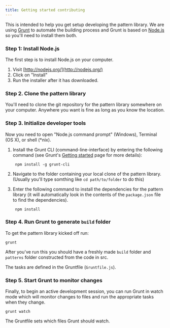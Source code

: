 ```yaml
---
title: Getting started contributing
---
```


This is intended to help you get setup developing the pattern library. We are using [Grunt](http://gruntjs.com/) to automate the building process and Grunt is based on [Node.js](http://nodejs.org/) so you'll need to install them both.

### Step 1: Install Node.js

The first step is to install Node.js on your computer.

1. Visit [http://nodejs.org/](http://nodejs.org/)
2. Click on "Install"
3. Run the installer after it has downloaded.

### Step 2. Clone the pattern library

You'll need to clone the git repository for the pattern library somewhere on your computer. Anywhere you want is fine as long as you know the location.

### Step 3. Initialize developer tools

Now you need to open "Node.js command prompt" (Windows), Terminal (OS X), or shell (*nix).

1. Install the Grunt CLI (command-line-interface) by entering the following command (see Grunt's [Getting started](http://gruntjs.com/getting-started) page for more details):

        npm install -g grunt-cli

2. Navigate to the folder containing your local clone of the pattern library. (Usually you'll type somthing like `cd path/to/folder` to do this)

3. Enter the following command to install the dependencies for the pattern library (it will automatically look in the contents of the `package.json` file to find the dependencies).

        npm install


### Step 4. Run Grunt to generate `build` folder

To get the pattern library kicked off run:

    grunt

After you've run this you should have a freshly made `build` folder and `patterns` folder constructed from the code in src.

The tasks are defined in the Gruntfile (`Gruntfile.js`).


### Step 5. Start Grunt to monitor changes

Finally, to begin an active development session, you can run Grunt in watch mode which will monitor changes to files and run the appropriate tasks when they change.

    grunt watch

The Gruntfile sets which files Grunt should watch.
